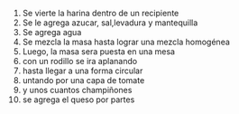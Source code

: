1. Se vierte la harina dentro de un recipiente
2. Se le agrega azucar, sal,levadura y mantequilla
3. Se agrega agua
4. Se mezcla la masa hasta lograr una mezcla homogénea
5. Luego, la masa sera puesta en una mesa 
6. con un rodillo se ira aplanando 
7. hasta llegar a una forma circular 
8. untando por una capa de tomate
9. y unos cuantos champiñones
10. se agrega el queso por partes  